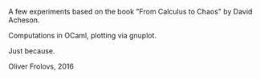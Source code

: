 A few experiments based on the book "From Calculus to Chaos" by David Acheson.

Computations in OCaml, plotting via gnuplot.

Just because.

Oliver Frolovs, 2016